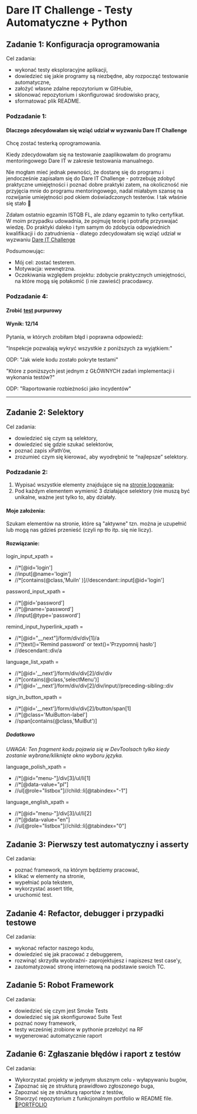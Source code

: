 # Dare IT Challenge - Testy Automatyczne + Python 
## Zadanie 1: Konfiguracja oprogramowania

Cel zadania:

* wykonać testy eksploracyjne aplikacji,
* dowiedzieć się jakie programy są niezbędne, aby rozpocząć testowanie automatyczne,
* założyć własne zdalne repozytorium w GitHubie,
* sklonować repozytorium i skonfigurować środowisko pracy,
* sformatować plik README. 


### Podzadanie 1:
#### Dlaczego zdecydowałam się wziąć udział w wyzwaniu Dare IT Challenge

Chcę zostać testerką oprogramowania. 

Kiedy zdecydowałam się na testowanie zaaplikowałam do programu mentoringowego Dare IT w zakresie testowania manualnego. 

Nie mogłam mieć jednak pewności, że dostanę się do programu i jendocześnie zapisałam się do Dare IT Challenge - potrzebuję zdobyć praktyczne umiejętności i poznać dobre praktyki zatem, na okoliczność nie przyjęcia mnie do programu mentoringowego, nadal miałabym szansę na rozwijanie umiejętności pod okiem doświadczonych testerów. I tak właśnie się stało 🙂

Zdałam ostatnio egzamin ISTQB FL, ale zdany egzamin to tylko certyfikat. W moim przypadku udowadnia, 
że pojmuję teorię i potrafię przyswajać wiedzę. 
Do praktyki daleko i tym samym do zdobycia odpowiednich kwalifikacji i do zatrudnienia - dlatego zdecydowałam się wziąć udział w wyzwaniu <a href="https://www.dareit.io/challenges/wstep-do-testow-automatycznych" >Dare IT Challenge</a>

Podsumowując:
- Mój cel: zostać testerem.
- Motywacja: wewnętrzna.
- Oczekiwania względem projektu: zdobycie praktycznych umiejętności, na które mogą się połakomić (i nie zawieść) pracodawcy.

### Podzadanie 4:
#### Zrobić <a href = "https://getistqb.com/#quizzes">test</a> purpurowy
#### Wynik: 12/14

Pytania, w których zrobiłam błąd i poprawna odpowiedź:

"Inspekcje pozwalają wykryć wszystkie z poniższych za wyjątkiem:"

ODP: "Jak wiele kodu zostało pokryte testami"

"Które z poniższych jest jednym z GŁÓWNYCH zadań implementacji i wykonania testów?"

ODP: "Raportowanie rozbieżności jako incydentów"



***

## Zadanie 2: Selektory

Cel zadania:

* dowiedzieć się czym są selektory,
* dowiedzieć się gdzie szukać selektorów,
* poznać zapis xPath’ów, 
* zrozumieć czym się kierować, aby wyodrębnić te “najlepsze” selektory.


### Podzadanie 2:

1. Wypisać wszystkie elementy znajdujące się na [stronie logowania](https://scouts-test.futbolkolektyw.pl/en/login?redirected=true);
2. Pod każdym elementem wymienić 3 działające selektory (nie muszą być unikalne, ważne jest tylko to, aby działały.

#### Moje założenia:
Szukam elementów na stronie, które są "aktywne" tzn. można je uzupełnić lub mogą nas gdzieś przenieść
  (czyli np tło itp. się nie liczy).

#### Rozwiązanie:

login_input_xpath =

* //*[@id='login']
* //input[@name='login']
* //*[contains(@class,'MuiIn' )]//descendant::input[@id='login']

password_input_xpath =

* //*[@id='password']
* //*[@name='password']
* //input[@type='password']

remind_input_hyperlink_xpath =

* //*[@id="__next"]/form/div/div[1]/a
* //*[text()='Remind password' or text()='Przypomnij hasło']
* //descendant::div/a

language_list_xpath =
* //*[@id='__next']/form/div/div[2]/div/div
* //*[contains(@class,'selectMenu')]
* //*[@id='__next']/form/div/div[2]/div/input//preceding-sibling::div

sign_in_button_xpath =

* //*[@id='__next']/form/div/div[2]/button/span[1]
* //*[@class='MuiButton-label']
* //span[contains(@class,'MuiBut')]

##### Dodatkowo
_UWAGA: Ten fragment kodu 
pojawia się w DevToolsach tylko kiedy zostanie 
wybrane/kliknięte okno wyboru języka._


language_polish_xpath =

* //*[@id="menu-"]/div[3]/ul/li[1]
* //*[@data-value="pl"]
* //ul[@role="listbox"]//child::li[@tabindex="-1"]

language_english_xpath =
* //*[@id="menu-"]/div[3]/ul/li[2]
* //*[@data-value="en"]
* //ul[@role="listbox"]//child::li[@tabindex="0"]

## Zadanie 3: Pierwszy test automatyczny i asserty

Cel zadania:

* poznać framework, na którym będziemy pracować,
* klikać w elementy na stronie,
* wypełniać pola tekstem,
* wykorzystać assert title, 
* uruchomić test.

## Zadanie 4: Refactor, debugger i przypadki testowe

Cel zadania:

* wykonać refactor naszego kodu,  
* dowiedzieć się jak pracować z debuggerem,  
* rozwinąć skrzydła wyobraźni- zaprojektujesz i napiszesz test case’y,  
* zautomatyzować stronę internetową na podstawie swoich TC.


## Zadanie 5: Robot Framework

Cel zadania:

* dowiedzieć się czym jest Smoke Tests  
* dowiedzieć się jak skonfigurować Suite Test  
* poznać nowy framework,
* testy wcześniej zrobione w pythonie przełożyć na RF
* wygenerować automatycznie raport



## Zadanie 6: Zgłaszanie błędów i raport z testów

Cel zadania:

* Wykorzystać projekty w jedynym słusznym celu - wyłapywaniu bugów,  
* Zapoznać się ze strukturą prawidłowo zgłoszonego buga,  
* Zapoznać się ze strukturą raportów z testów,
* Stworzyć repozytorium z funkcjonalnym portfolio w README file. <a href="https://github.com/AldonaPiet/Portfolio">🔗PORTFOLIO</a>




